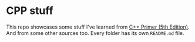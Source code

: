 # CPP stuff

This repo showcases some stuff I've learned from [C++ Primer (5th Edition)](https://www.amazon.com/Primer-5th-Stanley-B-Lippman/dp/0321714113). And from some other sources too.
Every folder has its own `README.md` file.
